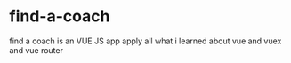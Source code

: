 # find-a-coach
find a coach is an VUE JS app apply all what i learned about vue and vuex and vue router
